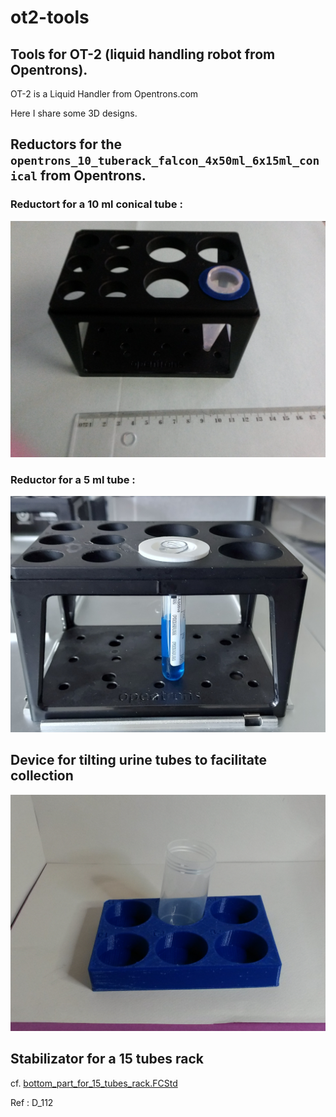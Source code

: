 # ot2-tools
## Tools for OT-2 (liquid handling robot from Opentrons).


OT-2 is a Liquid Handler from Opentrons.com

Here I share some 3D designs. 

## Reductors for the `opentrons_10_tuberack_falcon_4x50ml_6x15ml_conical` from Opentrons.
### Reductort for a 10 ml conical tube : 

![reductor_usage.jpg](labware%2Fimages%2Freductor_usage.jpg)

### Reductor for a 5 ml tube :

![reductor_on_it_rack.jpg](labware%2Fimages%2F4ml_vacuette_tube_reductor%2Freductor_on_it_rack.jpg)

## Device for tilting urine tubes to facilitate collection

![support_for_titled_vials_145728.jpg](labware%2Fimages%2Fsupport_for_titled_vials_145728.jpg)

## Stabilizator for a 15 tubes rack
cf. [bottom_part_for_15_tubes_rack.FCStd](labware/inferior_subpart_for_15_wells_rack/bottom_part_for_15_tubes_rack.FCStd)


Ref : D_112
